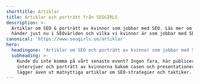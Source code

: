 ```yaml
---
shorttitle: Artiklar
title: Artiklar och porträtt från SEOGIRLS
description: >-
  Artiklar om SEO & porträtt av kvinnor som jobbar med SEO. Läs mer om det som
  händer just nu i SEOvärlden och vilka vi kvinnor är som jobbar med SEO.
canonical: 'https://www.seogirls.se/artiklar'
hero:
  headingone: 'Artiklar om SEO och porträtt av kvinnor som jobbar med SEO '
  subheading: >-
    Kunde du inte komma på vårt senaste event? Ingen fara, här publicerar vi
    intervjuer och porträtt av kvinnorna bakom casen och presentationerna. Vi
    lägger även ut matnyttiga artiklar om SEO-strategier och taktiker.
---
```


